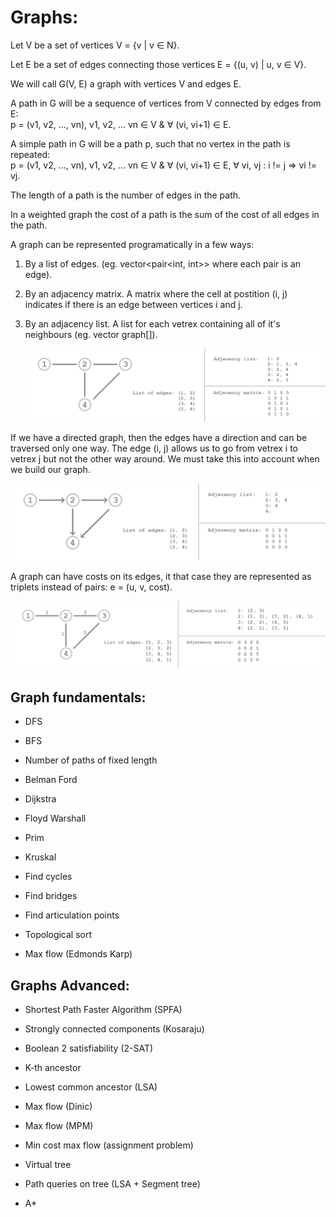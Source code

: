 # Graphs:
<p>
Let V be a set of vertices V = {v | v ∈ N}. <br></li>

Let E be a set of edges connecting those vertices E = {(u, v) | u, v ∈ V}.<br></li>

We will call G(V, E) a graph with vertices V and edges E.<br></li>

A path in G will be a sequence of vertices from V connected by edges from E:<br>
p = (v1, v2, ..., vn), v1, v2, ... vn ∈ V & ∀ (vi, vi+1) ∈ E.<br></li>

A simple path in G will be a path p, such that no vertex in the path is repeated:<br>
p = (v1, v2, ..., vn), v1, v2, ... vn ∈ V & ∀ (vi, vi+1) ∈ E, ∀ vi, vj : i != j => vi != vj.<br></li>

The length of a path is the number of edges in the path.<br></li>

In a weighted graph the cost of a path is the sum of the cost of all edges in the path.<br></li>

A graph can be represented programatically in a few ways:<br></li>

1. By a list of edges. (eg. vector<pair<int, int>> where each pair is an edge).<br>

2. By an adjacency matrix. A matrix where the cell at postition (i, j) indicates if there is an edge between vertices i and j.<br>

3. By an adjacency list. A list for each vetrex containing all of it's neighbours (eg. vector<int> graph[]).<br>
  
   <p align="center">
     <img src="https://github.com/mihail-m/CP-implementations/blob/master/resources/graphs1.png">
   </p>
  
If we have a directed graph, then the edges have a direction and can be traversed only one way. The edge (i, j) allows us to go from vetrex i to vetrex j but not the other way around. We must take this into account when we build our graph.<br>

   <p align="center">
     <img src="https://github.com/mihail-m/CP-implementations/blob/master/resources/graphs2.png">
   </p>
   
A graph can have costs on its edges, it that case they are represented as triplets instead of pairs: e = (u, v, cost).</li>

   <p align="center">
     <img src="https://github.com/mihail-m/CP-implementations/blob/master/resources/graphs3.png">
   </p>
   
</p>


## Graph fundamentals:

- DFS

- BFS

- Number of paths of fixed length

- Belman Ford

- Dijkstra

- Floyd Warshall

- Prim

- Kruskal

- Find cycles

- Find bridges

- Find articulation points

- Topological sort

- Max flow (Edmonds Karp)


## Graphs Advanced:

- Shortest Path Faster Algorithm (SPFA)

- Strongly connected components (Kosaraju)

- Boolean 2 satisfiability (2-SAT)

- K-th ancestor

- Lowest common ancestor (LSA)

- Max flow (Dinic)

- Max flow (MPM)

- Min cost max flow (assignment problem)

- Virtual tree

- Path queries on tree (LSA + Segment tree)

- A*


  

